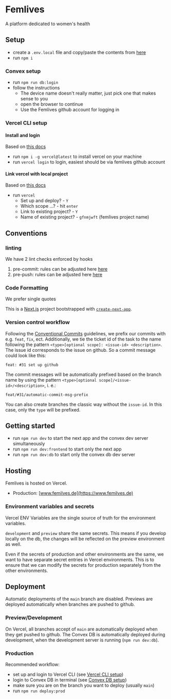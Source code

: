 # Femlives

A platform dedicated to women's health

## Setup

- create a `.env.local` file and copy/paste the contents from [here](https://www.notion.so/Accounts-Passwords-8ad522eae5aa4914bde60fd82bf3f28a?pvs=4#5dbfd380c6b4446e9618845a3ee8e057)
- run `npm i`

### Convex setup

- run `npm run db:login`
- follow the instructions
  - The device name doesn't really matter, just pick one that makes sense to you
  - open the browser to continue
  - Use the Femlives github account for logging in

### Vercel CLI setup

#### Install and login

Based on [this docs](https://vercel.com/docs/cli)

- run `npm i -g vercel@latest` to install vercel on your machine
- run `vercel login` to login, easiest should be via femlives github account

#### Link vercel with local project

Based on [this docs](https://vercel.com/docs/cli/project-linking)

- run `vercel`
  - Set up and deploy? - `Y`
  - Which scope ...? - hit `enter`
  - Link to existing project? - `Y`
  - Name of existing project? - `gfnmjwft` (femlives project name)

## Conventions

### linting

We have 2 lint checks enforced by hooks

1. pre-commit: rules can be adjusted here [here](eslint.config.mjs)
2. pre-push: rules can be adjusted here [here](.eslintrc.json)

### Code Formatting

We prefer single quotes

This is a [Next.js](https://nextjs.org) project bootstrapped with [`create-next-app`](https://nextjs.org/docs/app/api-reference/cli/create-next-app).

### Version control workflow

Following the [Conventional Commits](https://www.conventionalcommits.org/en/v1.0.0/) guidelines, we prefix our commits with e.g. `feat`, `fix`, ect. Additionally, we tie the ticket id of the task to the name following the pattern `<type>[optional scope]: <issue-id> <description>`. The issue id corresponds to the issue on github. So a commit message could look like this:

```text
feat: #31 set up github
```

The commit messages will be automatically prefixed based on the branch name by using the pattern `<type>[optional scope]/<issue-id>/<description>`, i. e.:

```text
feat/#31/automatic-commit-msg-prefix
```

You can also create branches the classic way without the `issue-id`. In this case, only the `type` will be prefixed.

## Getting started

- run `npm run dev` to start the next app and the convex dev server simultaneously
- run `npm run dev:frontend` to start only the next app
- run `npm run dev:db` to start only the convex db dev server

## Hosting

Femlives is hosted on Vercel.

- Production: [www.femilves.de](https://www.femilves.de)

### Environment variables and secrets

Vercel ENV Variables are the single source of truth for the environment variables.

`development` and `preview` share the same secrets. This means if you develop locally on the db, the changes will be reflected on the preview environment as well.

Even if the secrets of production and other environments are the same, we want to have separate secret entries in Vercel environments. This is to ensure that we can modify the secrets for production separately from the other environments.

## Deployment

Automatic deployments of the `main` branch are disabled. Previews are deployed automatically when branches are pushed to github.

### Preview/Development

On Vercel, all branches accept of `main` are automatically deployed when they get pushed to github.
The Convex DB is automatically deployed during development, when the development server is running (`npm run dev:db`).

### Production

Recommended workflow:

- set up and login to Vercel CLI (see [Vercel CLI setup](#vercel-cli-setup))
- login to Convex DB in terminal (see [Convex DB setup](#convex-setup))
- make sure you are on the branch you want to deploy (usually `main`)
- run `npm run deploy:prod`
